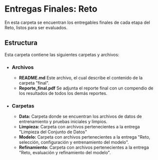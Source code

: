 # Entregas Finales: Reto

En esta carpeta se encuentran los entregables finales de cada etapa del Reto, listos para ser evaluados.

## Estructura
Esta carpeta contiene las siguientes carpetas y archivos:

* ### **Archivos**
  * **README.md** Este archivo, el cual describe el contenido de la carpeta "final".
  * **Reporte_final.pdf** Se adjunta el reporte final con un compendio de los resultados de todos los demás reportes.
* ### **Carpetas**
  * **Data:** Carpeta donde se encuentran los archivos de datos de entrenamiento y pruebas iniciales y limpios.
  * **Limpieza:** Carpeta con archivos pertenecientes a la entrega "Limpieza del Conjunto de Datos"
  * **Modelo:** Carpeta con archivos pertenecientes a la entrega "Reto, selección, configuración y entrenamiento del modelo".
  * **Refinamiento:** Carpeta con archivos pertenecientes a la entrega "Reto, evaluación y refinamiento del modelo".


